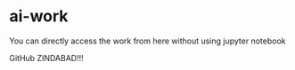 # ai-work

You can directly access the work from here without using jupyter notebook 

GitHub ZINDABAD!!!
